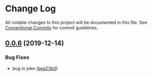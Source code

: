 # Change Log

All notable changes to this project will be documented in this file.
See [Conventional Commits](https://conventionalcommits.org) for commit guidelines.

## [0.0.6](https://samradical/samradical/mono-repo-test/compare/v0.0.5...v0.0.6) (2019-12-14)


### Bug Fixes

* bug in joke ([bea23b0](https://samradical/samradical/mono-repo-test/commits/bea23b0d86687e704b24d1777201598df5dd5966))
